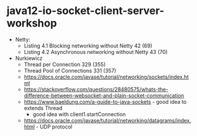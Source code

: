# java12-io-socket-client-server-workshop

* Netty:
    * Listing 4.1 Blocking networking without Netty 42 (69)
    * Listing 4.2 Asynchronous networking without Netty 43 (70)
* Nurkiewicz
    * Thread per Connection 329 (355)
    * Thread Pool of Connections 331 (357)
    * https://docs.oracle.com/javase/tutorial/networking/sockets/index.html
    * https://stackoverflow.com/questions/28480575/whats-the-difference-between-websocket-and-plain-socket-communication
    * https://www.baeldung.com/a-guide-to-java-sockets - good idea to extends Thread
        * good idea with client1.startConnection
    * https://docs.oracle.com/javase/tutorial/networking/datagrams/index.html - UDP protocol
